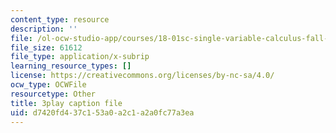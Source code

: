 ```yaml
---
content_type: resource
description: ''
file: /ol-ocw-studio-app/courses/18-01sc-single-variable-calculus-fall-2010/d7420fd437c153a0a2c1a2a0fc77a3ea_sRIDVAcoG5A.vtt
file_size: 61612
file_type: application/x-subrip
learning_resource_types: []
license: https://creativecommons.org/licenses/by-nc-sa/4.0/
ocw_type: OCWFile
resourcetype: Other
title: 3play caption file
uid: d7420fd4-37c1-53a0-a2c1-a2a0fc77a3ea
---
```

